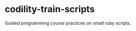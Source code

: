 codility-train-scripts
======================

Guided programming course practices on small ruby scripts.
